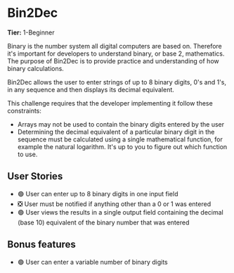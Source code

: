 # Bin2Dec

**Tier:** 1-Beginner

Binary is the number system all digital computers are based on.
Therefore it's important for developers to understand binary, or base 2,
mathematics. The purpose of Bin2Dec is to provide practice and
understanding of how binary calculations.

Bin2Dec allows the user to enter strings of up to 8 binary digits, 0's
and 1's, in any sequence and then displays its decimal equivalent.

This challenge requires that the developer implementing it follow these
constraints:

-   Arrays may not be used to contain the binary digits entered by the user
-   Determining the decimal equivalent of a particular binary digit in the
    sequence must be calculated using a single mathematical function, for
    example the natural logarithm. It's up to you to figure out which function
    to use.

## User Stories

-  🟢 User can enter up to 8 binary digits in one input field
-  ❎ User must be notified if anything other than a 0 or 1 was entered
-  🟢 User views the results in a single output field containing the decimal (base 10) equivalent of the binary number that was entered

## Bonus features

-   🟢 User can enter a variable number of binary digits
